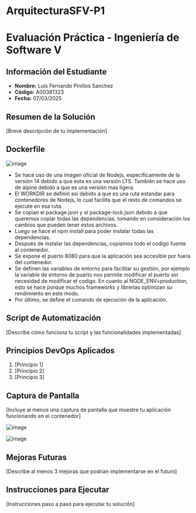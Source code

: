 # ArquitecturaSFV-P1

# Evaluación Práctica - Ingeniería de Software V

## Información del Estudiante
- **Nombre:** Luis Fernando Pinillos Sanchez
- **Código:** A00381323
- **Fecha:** 07/03/2025

## Resumen de la Solución
[Breve descripción de tu implementación]

## Dockerfile
![image](https://github.com/user-attachments/assets/a9ca7eff-5404-43bd-a9c7-9cdca10efc0c)

- Se hace uso de una imagen oficial de Nodejs, especificamente de la versión 14 debido a que esta es una versión LTS. También se hace uso de alpine debido a que es una versión mas ligera.
- El WORKDIR se definió asi debido a que es una ruta estandar para contenedores de Nodejs, lo cual facilita que el resto de comandos se ejecute en esa ruta.
- Se copian el package.json y el package-lock.json debido a que queremos copiar todas las dependencias, tomando en consideración los cambios que pueden tener estos archivos.
- Luego se hace el npm install para poder instalar todas las dependencias.
- Después de instalar las dependencias, copiamos todo el codigo fuente al contenedor.
- Se expone el puerto 8080 para que la aplicación sea accesible por fuera del contenedor.
- Se definen las variables de entorno para facilitar su gestión, por ejemplo la variable de entorno de puerto nos permite modificar el puerto sin necesidad de modificar el codigo. En cuanto al NODE_ENV=production, esto se hace porque muchos frameworks y librerias optimizan su rendimiento en este modo.
- Por último, se define el comando de ejecución de la aplicación.

## Script de Automatización
[Describe cómo funciona tu script y las funcionalidades implementadas]

## Principios DevOps Aplicados
1. [Principio 1]
2. [Principio 2]
3. [Principio 3]

## Captura de Pantalla
[Incluye al menos una captura de pantalla que muestre tu aplicación funcionando en el contenedor]

![image](https://github.com/user-attachments/assets/e0c02529-52e9-4bd8-8836-e8bf13a3ba68)

![image](https://github.com/user-attachments/assets/71685dfd-5de9-47ad-a154-b09f95a6545d)

## Mejoras Futuras
[Describe al menos 3 mejoras que podrían implementarse en el futuro]

## Instrucciones para Ejecutar
[Instrucciones paso a paso para ejecutar tu solución]
